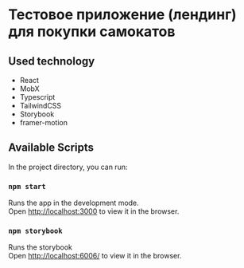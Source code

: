 # Тестовое приложение (лендинг) для покупки самокатов

## Used technology

- React
- MobX
- Typescript
- TailwindCSS
- Storybook
- framer-motion

## Available Scripts

In the project directory, you can run:

### `npm start`

Runs the app in the development mode.\
Open [http://localhost:3000](http://localhost:3000) to view it in the browser.

### `npm storybook`

Runs the storybook\
Open [http://localhost:6006/](http://localhost:6006/) to view it in the browser.
